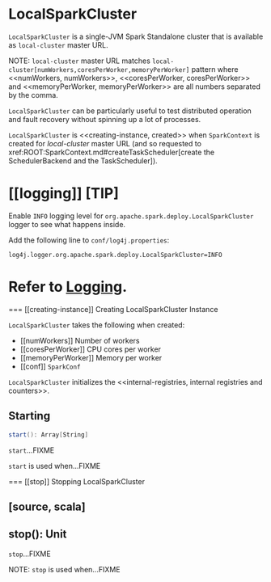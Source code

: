# LocalSparkCluster

`LocalSparkCluster` is a single-JVM Spark Standalone cluster that is available as `local-cluster` master URL.

NOTE: `local-cluster` master URL matches `local-cluster[numWorkers,coresPerWorker,memoryPerWorker]` pattern where <<numWorkers, numWorkers>>, <<coresPerWorker, coresPerWorker>> and <<memoryPerWorker, memoryPerWorker>> are all numbers separated by the comma.

`LocalSparkCluster` can be particularly useful to test distributed operation and fault recovery without spinning up a lot of processes.

`LocalSparkCluster` is <<creating-instance, created>> when `SparkContext` is created for *local-cluster* master URL (and so requested to xref:ROOT:SparkContext.md#createTaskScheduler[create the SchedulerBackend and the TaskScheduler]).

[[logging]]
[TIP]
====
Enable `INFO` logging level for `org.apache.spark.deploy.LocalSparkCluster` logger to see what happens inside.

Add the following line to `conf/log4j.properties`:

```
log4j.logger.org.apache.spark.deploy.LocalSparkCluster=INFO
```

Refer to [Logging](logging.md).
====

=== [[creating-instance]] Creating LocalSparkCluster Instance

`LocalSparkCluster` takes the following when created:

* [[numWorkers]] Number of workers
* [[coresPerWorker]] CPU cores per worker
* [[memoryPerWorker]] Memory per worker
* [[conf]] `SparkConf`

`LocalSparkCluster` initializes the <<internal-registries, internal registries and counters>>.

## <span id="start"> Starting

```scala
start(): Array[String]
```

`start`...FIXME

`start` is used when...FIXME

=== [[stop]] Stopping LocalSparkCluster

[source, scala]
----
stop(): Unit
----

`stop`...FIXME

NOTE: `stop` is used when...FIXME
